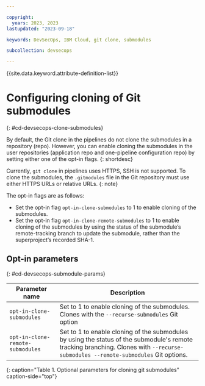 ```yaml
---

copyright: 
  years: 2023, 2023
lastupdated: "2023-09-18"

keywords: DevSecOps, IBM Cloud, git clone, submodules

subcollection: devsecops

---
```


{{site.data.keyword.attribute-definition-list}}

# Configuring cloning of Git submodules
{: #cd-devsecops-clone-submodules}

By default, the Git clone in the pipelines do not clone the submodules in a repository (repo). However, you can enable cloning the submodules in the user repositories (application repo and one-pipeline configuration repo) by setting either one of the opt-in flags.
{: shortdesc}

Currently, `git clone` in pipelines uses HTTPS, SSH is not supported. To clone the submodules, the ``.gitmodules`` file in the Git repository must use either HTTPS URLs or relative URLs.
{: note}

The opt-in flags are as follows:

* Set the opt-in flag `opt-in-clone-submodules` to 1 to enable cloning of the submodules.
* Set the opt-in flag `opt-in-clone-remote-submodules` to 1 to enable cloning of the submodules by using the status of the submodule’s remote-tracking branch to update the submodule, rather than the superproject’s recorded SHA-1.

## Opt-in parameters
{: #cd-devsecops-submodule-params}

| Parameter name | Description |
|-|-|
| `opt-in-clone-submodules` | Set to 1 to enable cloning of the submodules. Clones with the `--recurse-submodules` Git option |
| `opt-in-clone-remote-submodules` | Set to 1 to enable cloning of the submodules by using the status of the submodule's remote tracking branching. Clones with `--recurse-submodules --remote-submodules` Git options.|
{: caption="Table 1. Optional parameters for cloning git submodules" caption-side="top"}
